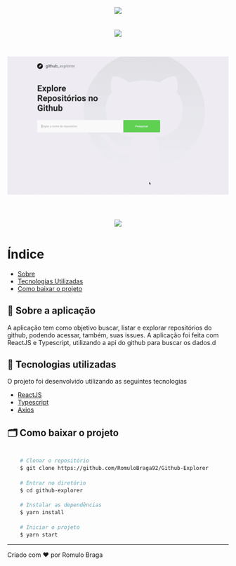 <p align="center">
<img src="https://ik.imagekit.io/rmpz8b4ytr/logo_gostack_xOQ3emgGa.png"/>
</p>

<h2 align="center">
  <img src="https://ik.imagekit.io/rmpz8b4ytr/logo_4ogu49nyN.svg"/>
</h2>

<h1 align='center'>
    <img src="public/apresentacao.gif">
</h1>

<h1 align='center'>
  <img src="https://ik.imagekit.io/rmpz8b4ytr/gitexplorer_dCGHY6oB_.gif">
</h1>

# Índice

- [Sobre](#-sobre)
- [Tecnologias Utilizadas](#-tecnologias-utilizadas)
- [Como baixar o projeto](#-como-baixar-o-projeto)

## 🚀 Sobre a aplicação

A aplicação tem como objetivo buscar, listar e explorar repositórios do github, podendo acessar, também, suas issues. A aplicação foi feita com ReactJS e Typescript, utilizando a api do github para buscar os dados.d

## 🚀 Tecnologias utilizadas

O projeto foi desenvolvido utilizando as seguintes tecnologias

- [ReactJS](https://reactjs.org)
- [Typescript](https://www.typescriptlang.org/)
- [Axios](https://github.com/axios/axios)

## 🗂 Como baixar o projeto

```bash

    # Clonar o repositório
    $ git clone https://github.com/RomuloBraga92/Github-Explorer

    # Entrar no diretório
    $ cd github-explorer

    # Instalar as dependências
    $ yarn install

    # Iniciar o projeto
    $ yarn start
```

---
Criado com ❤️ por Romulo Braga
